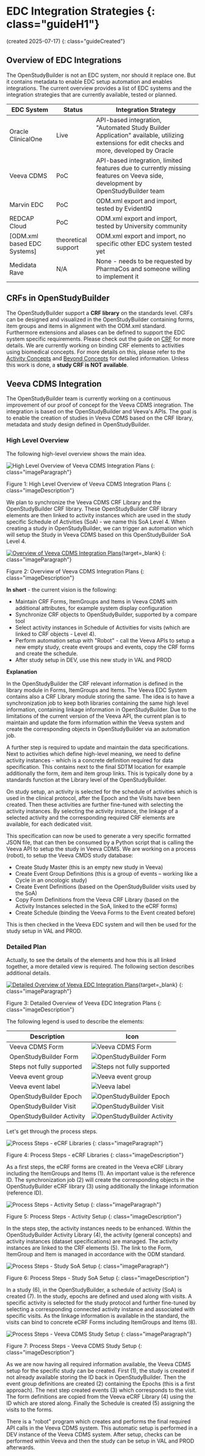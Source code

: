 # EDC Integration Strategies {: class="guideH1"}

(created 2025-07-17) 
{: class="guideCreated"}

## Overview of EDC Integrations

The OpenStudyBuilder is not an EDC system, nor should it replace one. But it contains metadata to enable EDC setup automation and enables integrations. The current overview provides a list of EDC systems and the integration strategies that are currently available, tested or planned.

EDC System | Status | Integration Strategy
--- | --- | ---
Oracle ClinicalOne | Live | API-based integration, "Automated Study Builder Application" available, utilizing extensions for edit checks and more, developed by Oracle
Veeva CDMS | PoC | API-based integration, limited features due to currently missing features on Veeva side, development by OpenStudyBuilder team
Marvin EDC | PoC | ODM.xml export and import, tested by EvidentIQ
REDCAP Cloud | PoC | ODM.xml export and import, tested by University community
[ODM.xml based EDC Systems] | theoretical support | ODM.xml export and import, no specific other EDC system tested yet
Medidata Rave | N/A | None - needs to be requested by PharmaCos and someone willing to implement it 

## CRFs in OpenStudyBuilder

The OpenStudyBuilder support a **CRF library** on the standards level. CRFs can be designed and visualized in the OpenStudyBuilder containing forms, item groups and items in alignment with the ODM.xml standard. Furthermore extensions and aliases can be defined to support the EDC system specific requirements. Please check out the guide on [CRF](./guide_crf.md) for more details. We are currently working on binding CRF elements to activities using biomedical concepts. For more details on this, please refer to the [Activity Concepts](./guide_activity_concept.md) and [Beyond Concepts](./guide_beyond_concepts.md) for detailed information. Unless this work is done, a **study CRF is NOT available**.

## Veeva CDMS Integration

The OpenStudyBuilder team is currently working on a continuous improvement of our proof of concept for the Veeva CDMS integration. The integration is based on the OpenStudyBuilder and Veeva's APIs. The goal is to enable the creation of studies in Veeva CDMS based on the CRF library, metadata and study design defined in OpenStudyBuilder.

### High Level Overview

The following high-level overview shows the main idea.

![High Level Overview of Veeva CDMS Integration Plans](./img/guide_edc_04_006.png)
{: class="imageParagraph"}

Figure 1: High Level Overview of Veeva CDMS Integration Plans
{: class="imageDescription"}

We plan to synchronize the Veeva CDMS CRF Library and the OpenStudyBuilder CRF library. These OpenStudyBuilder CRF library elements are then linked to activity instances which are used in the study specific Schedule of Activities (SoA) - we name this SoA Level 4. When creating a study in OpenStudyBuilder, we can trigger an automation which will setup the Study in Veeva CDMS based on this OpenStudyBuilder SoA Level 4.

[![Overview of Veeva CDMS Integration Plans](./img/guide_edc_03.png)](./img/guide_edc_03.png){target=_blank}
{: class="imageParagraph"}

Figure 2: Overview of Veeva CDMS Integration Plans
{: class="imageDescription"}

**In short** - the current vision is the following:

- Maintain CRF Forms, ItemGroups and Items in Veeva CDMS with additional attributes, for example system display configuration
- Synchronize CRF objects to OpenStudyBuilder, supported by a compare tool 
- Select activity instances in Schedule of Activities for visits (which are linked to CRF objects - Level 4). 
- Perform automation setup with "Robot" - call the Veeva APIs to setup a new empty study, create event groups and events, copy the CRF forms and create the schedule.
- After study setup in DEV, use this new study in VAL and PROD

**Explanation** 

In the OpenStudyBuilder the CRF relevant information is defined in the library module in Forms, ItemGroups and Items. The Veeva EDC System contains also a CRF Library module storing the same. The idea is to have a synchronization job to keep both libraries containing the same high level information, containing linkage information in OpenStudyBuilder. Due to the limitations of the current version of the Veeva API, the current plan is to maintain and update the form information within the Veeva system and create the corresponding objects in OpenStudyBuilder via an automation job.

A further step is required to update and maintain the data specifications. Next to activities which define high-level meaning, we need to define activity instances - which is a concrete definition required for data specification. This contains next to the final SDTM location for example additionally the form, item and item group links. This is typically done by a standards function at the Library level of the OpenStudyBuilder.

On study setup, an activity is selected for the schedule of activities which is used in the clinical protocol, after the Epoch and the Visits have been created. Then these activities are further fine-tuned with selecting the activity instances. By selecting the activity instance, the linkage of a selected activity and the corresponding required CRF elements are available, for each dedicated visit.

This specification can now be used to generate a very specific formatted JSON file, that can then be consumed by a Python script that is calling the Veeva API to setup the study in Veeva CDMS. We are working on a process (robot), to setup the Veeva CMDS study database:

- Create Study Master (this is an empty new study in Veeva)
- Create Event Group Definitions (this is a group of events – working like a Cycle in an oncologic study)
- Create Event Definitions (based on the OpenStudyBuilder visits used by the SoA)
- Copy Form Definitions from the Veeva CRF Library (based on the Activity Instances selected in the SoA, linked to the eCRF forms)
- Create Schedule (binding the Veeva Forms to the Event created before)

This is then checked in the Veeva EDC system and will then be used for the study setup in VAL and PROD.

### Detailed Plan

Actually, to see the details of the elements and how this is all linked together, a more detailed view is required. The following section describes additional details. 

[![Detailed Overview of Veeva EDC Integration Plans](./img/guide_edc_04.png)](./img/guide_edc_04.png){target=_blank}
{: class="imageParagraph"}

Figure 3: Detailed Overview of Veeva EDC Integration Plans
{: class="imageDescription"}

The following legend is used to describe the elements:

Description | Icon
--- | ---
Veeva CDMS Form | ![Veeva CDMS Form](./img/guide_edc_04_001_01.png)
OpenStudyBuilder Form | ![OpenStudyBuilder Form](./img/guide_edc_04_001_02.png)
Steps not fully supported | ![Steps not fully supported](./img/guide_edc_04_001_03.png)
Veeva event group | ![Veeva event group](./img/guide_edc_04_001_04.png)
Veeva event label | ![Veeva label](./img/guide_edc_04_001_05.png)
OpenStudyBuilder Epoch | ![OpenStudyBuilder Epoch](./img/guide_edc_04_001_06.png)
OpenStudyBuilder Visit | ![OpenStudyBuilder Visit](./img/guide_edc_04_001_07.png)
OpenStudyBuilder Activity | ![OpenStudyBuilder Activity](./img/guide_edc_04_001_08.png)

Let's get through the process steps.

![Process Steps - eCRF Libraries](./img/guide_edc_04_002.png)
{: class="imageParagraph"}

Figure 4: Process Steps - eCRF Libraries
{: class="imageDescription"}

As a first steps, the eCRF forms are created in the Veeva eCRF Library including the ItemGroups and Items (1). An important value is the reference ID. The synchronization job (2) will create the corresponding objects in the OpenStudyBuilder eCRF library (3) using additionally the linkage information (reference ID).

![Process Steps - Activity Setup](./img/guide_edc_04_007.png)
{: class="imageParagraph"}

Figure 5: Process Steps - Activity Setup
{: class="imageDescription"}

In the steps step, the activity instances needs to be enhanced. Within the OpenStudyBuilder Activity Library (4), the activity (general concepts) and activity instances (dataset specifications) are managed. The activity instances are linked to the CRF elements (5). The link to the Form, ItemGroup and Item is managed in accordance with the ODM standard.

![Process Steps - Study SoA Setup](./img/guide_edc_04_003.png)
{: class="imageParagraph"}

Figure 6: Process Steps - Study SoA Setup
{: class="imageDescription"}

In a study (6), in the OpenStudyBuilder, a schedule of activity (SoA) is created (7). In the study, epochs are defined and used along with visits. A specific activity is selected for the study protocol and further fine-tuned by selecting a corresponding connected activity instance and associated with specific visits. As the linkage information is available in the standard, the visits can bind to concrete eCRF Forms including ItemGroups and Items (8).

![Process Steps - Veeva CDMS Study Setup](./img/guide_edc_04_005.png)
{: class="imageParagraph"}

Figure 7: Process Steps - Veeva CDMS Study Setup
{: class="imageDescription"}

As we are now having all required information available, the Veeva CDMS setup for the specific study can be created. First (1), the study is created if not already available storing the ID back in OpenStudyBuilder. Then the event group definitions are created (2) containing the Epochs (this is a first approach). The next step created events (3) which corresponds to the visit. The form definitions are copied from the Veeva eCRF Library (4) using the ID which are stored along. Finally the Schedule is created (5) assigning the visits to the forms.

There is a "robot" program which creates and performs the final required API calls in the Veeva CDMS system. This automatic setup is performed in a DEV instance of the Veeva CDMS system. After setup, checks can be performed within Veeva and then the study can be setup in VAL and PROD afterwards.


